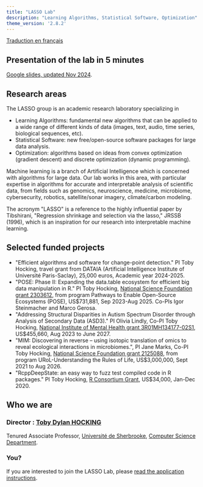```yaml
---
title: "LASSO Lab"
description: "Learning Algorithms, Statistical Software, Optimization"
theme_version: '2.8.2'
---
```


[Traduction en français](fr)

## Presentation of the lab in 5 minutes

[Google slides, updated Nov 2024](https://docs.google.com/presentation/d/1QQNNjdupQZm34XIsO_nnF-ilnH5R-tRBvG82oL1tOB0).

## Research areas

The LASSO group is an academic research laboratory specializing in

* Learning Algorithms: fundamental new algorithms that can be applied to a wide range of different kinds of data (images, text, audio, time series, biological sequences, etc).
* Statistical Software: new free/open-source software packages for large data analysis.
* Optimization: algorithms based on ideas from convex optimization (gradient descent) and discrete optimization (dynamic programming).

Machine learning is a branch of Artificial Intelligence which is
concerned with algorithms for large data. Our lab works in this area,
with particular expertise in algorithms for accurate and interpretable
analysis of scientific data, from fields such as genomics,
neuroscience, medicine, microbiome, cybersecurity, robotics,
satellite/sonar imagery, climate/carbon modeling.

The acronym "LASSO" is a reference to the highly influential paper by
Tibshirani, "Regression shrinkage and selection via the lasso," JRSSB
(1996), which is an inspiration for our research into interpretable
machine learning.

## Selected funded projects

* "Efficient algorithms and software for change-point detection." PI
  Toby Hocking, travel grant from DATAIA (Artificial Intelligence
  Institute of Université Paris-Saclay), 25,000 euros, Academic year
  2024-2025.
* "POSE: Phase II: Expanding the data.table ecosystem for efficient
  big data manipulation in R." PI Toby Hocking, [National Science
  Foundation grant
  2303612](https://www.nsf.gov/awardsearch/showAward?AWD_ID=2303612),
  from program Pathways to Enable Open-Source Ecosystems (POSE),
  US$731,881, Sep 2023-Aug 2025. Co-PIs Igor Steinmacher and Marco
  Gerosa.
* "Addressing Structural Disparities in Autism Spectrum Disorder
  through Analysis of Secondary Data (ASD3)." PI Olivia Lindly, Co-PI
  Toby Hocking, [National Institute of Mental Health grant
  3R01MH134177-02S1](https://reporter.nih.gov/project-details/11129998),
  US$455,660, Aug 2023 to June 2027.
* "MIM: Discovering in reverse – using isotopic translation of omics
  to reveal ecological interactions in microbiomes.", PI Jane Marks,
  Co-PI Toby Hocking, [National Science Foundation grant 2125088](https://www.nsf.gov/awardsearch/showAward?AWD_ID=2125088), from
  program URoL-Understanding the Rules of Life, US$3,000,000, Sept
  2021 to Aug 2026.
* "RcppDeepState: an easy way to fuzz test compiled code in R
  packages." PI Toby Hocking, [R Consortium Grant](https://r-consortium.org/all-projects/2019-group-2.html#rcppdeepstate-a-simple-way-to-fuzz-test-compiled-code-in-r-packages), US$34,000, Jan-Dec
  2020.

## Who we are

### Director : [Toby Dylan HOCKING](http://tdhock.github.io/)

Tenured Associate Professor, [Université de
  Sherbrooke](https://www.usherbrooke.ca), [Computer Science Department](https://www.usherbrooke.ca/informatique/).

### You?

If you are interested to join the LASSO Lab, please [read the
application
instructions](https://tdhock.github.io/blog/2024/application/).
